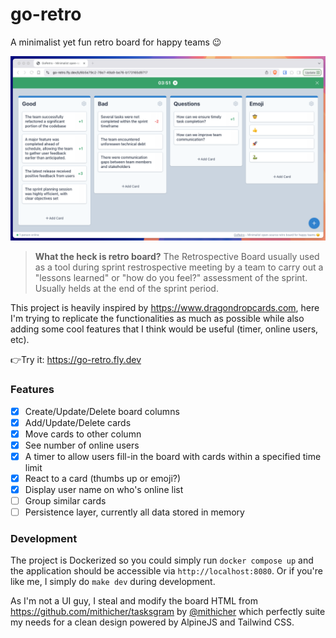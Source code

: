 # go-retro

A minimalist yet fun retro board for happy teams 😉

![screenshot](https://github.com/ekaputra07/go-retro/blob/main/screenshot.png)

> **What the heck is retro board?** The Retrospective Board usually used as a tool during sprint restrospective meeting by a team to carry out a "lessons learned" or "how do you feel?" assessment of the sprint. Usually helds at the end of the sprint period.

This project is heavily inspired by https://www.dragondropcards.com, here I'm trying to replicate the functionalities as much as possible while also adding some cool features that I think would be useful (timer, online users, etc).

👉Try it: https://go-retro.fly.dev

### Features
- [x] Create/Update/Delete board columns
- [x] Add/Update/Delete cards
- [x] Move cards to other column
- [x] See number of online users
- [x] A timer to allow users fill-in the board with cards within a specified time limit
- [x] React to a card (thumbs up or emoji?)
- [x] Display user name on who's online list
- [ ] Group similar cards
- [ ] Persistence layer, currently all data stored in memory

### Development
The project is Dockerized so you could simply run `docker compose up` and the application should be accessible via `http://localhost:8080`. Or if you're like me, I simply do `make dev` during development.

As I'm not a UI guy, I steal and modify the board HTML from https://github.com/mithicher/tasksgram by [@mithicher](https://github.com/mithicher/tasksgram) which perfectly suite my needs for a clean design powered by AlpineJS and Tailwind CSS.
